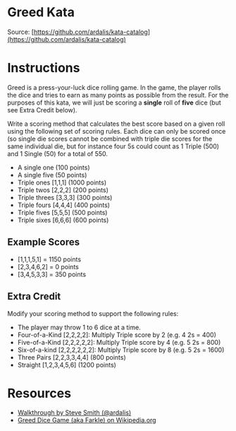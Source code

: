 Greed Kata
============
Source: [https://github.com/ardalis/kata-catalog](https://github.com/ardalis/kata-catalog)

# Instructions #

Greed is a press-your-luck dice rolling game. In the game, the player rolls the dice and tries to earn as many points as possible from the result. For the purposes of this kata, we will just be scoring a **single** roll of **five** dice (but see Extra Credit below).

Write a scoring method that calculates the best score based on a given roll using the following set of scoring rules. Each dice can only be scored once (so single die scores cannot be combined with triple die scores for the same individual die, but for instance four 5s could count as 1 Triple (500) and 1 Single (50) for a total of 550.

- A single one (100 points)
- A single five (50 points)
- Triple ones [1,1,1] (1000 points)
- Triple twos [2,2,2] (200 points)
- Triple threes [3,3,3] (300 points)
- Triple fours [4,4,4] (400 points)
- Triple fives [5,5,5] (500 points)
- Triple sixes [6,6,6] (600 points)

## Example Scores ##

- [1,1,1,5,1] = 1150 points
- [2,3,4,6,2] = 0 points
- [3,4,5,3,3] = 350 points


## Extra Credit ##
Modify your scoring method to support the following rules:

- The player may throw 1 to 6 dice at a time.
- Four-of-a-Kind [2,2,2,2]: Multiply Triple score by 2 (e.g. 4 2s = 400)
- Five-of-a-Kind [2,2,2,2,2]: Multiply Triple score by 4 (e.g. 5 2s = 800)
- Six-of-a-kind [2,2,2,2,2,2]: Multiply Triple score by 8 (e.g. 5 2s = 1600)
- Three Pairs [2,2,3,3,4,4] (800 points)
- Straight [1,2,3,4,5,6] (1200 points)

# Resources #
- [Walkthrough by Steve Smith (@ardalis)](http://pluralsight.com/training/courses/TableOfContents?courseName=patterns-library&highlight=steve-smith_patterns-rules*11#patterns-rules)
- [Greed Dice Game (aka Farkle) on Wikipedia.org](http://en.wikipedia.org/wiki/Greed_(dice_game))
